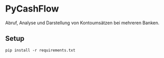 # PyCashFlow

Abruf, Analyse und Darstellung von Kontoumsätzen bei mehreren Banken.

## Setup

```
pip install -r requirements.txt
```